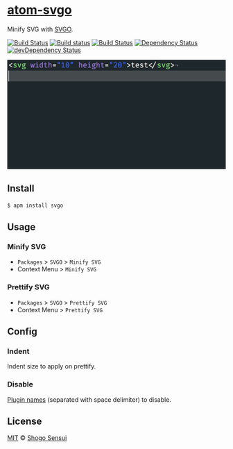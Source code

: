 # [atom-svgo](https://atom.io/packages/svgo)

Minify SVG with [SVGO](http://github.com/svg/svgo).

[![Build Status](https://travis-ci.org/1000ch/atom-svgo.svg?branch=master)](https://travis-ci.org/1000ch/atom-svgo)
[![Build status](https://ci.appveyor.com/api/projects/status/5nwje50xtlplpbxd?svg=true)](https://ci.appveyor.com/project/1000ch/atom-svgo)
[![Build Status](https://circleci.com/gh/1000ch/atom-svgo/tree/master.svg?style=shield&circle-token=948bf903ddab915de586ad0afe69cee03dcf3ca1)](https://circleci.com/gh/1000ch/atom-svgo)
[![Dependency Status](https://david-dm.org/1000ch/atom-svgo.svg)](https://david-dm.org/1000ch/atom-svgo)
[![devDependency Status](https://david-dm.org/1000ch/atom-svgo/dev-status.svg)](https://david-dm.org/1000ch/atom-svgo?type=dev)

![demo](demo.gif)

## Install

```bash
$ apm install svgo
```

## Usage

### Minify SVG

- `Packages` > `SVGO` > `Minify SVG`
- Context Menu > `Minify SVG`

### Prettify SVG

- `Packages` > `SVGO` > `Prettify SVG`
- Context Menu > `Prettify SVG`

## Config

### Indent

Indent size to apply on prettify.

### Disable

[Plugin names](https://github.com/svg/svgo#what-it-can-do) (separated with space delimiter) to disable.

## License

[MIT](https://1000ch.mit-license.org) © [Shogo Sensui](https://github.com/1000ch)
